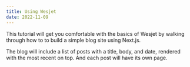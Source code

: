 ```yaml
---
title: Using Wesjet
date: 2022-11-09
---
```


This tutorial will get you comfortable with the basics of Wesjet by walking through how to to build a simple blog site using Next.js.

The blog will include a list of posts with a title, body, and date, rendered with the most recent on top. And each post will have its own page.
